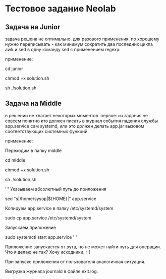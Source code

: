 # Тестовое задание Neolab


## Задача на Junior


задача решена не оптимально. для разового применения. по хорошему нужно переписывать - как минимум сократить два последних цикла awk и sed в одну команду sed с применением regexp.

применение:

cd junior

chmod +x solution.sh

sh ./solution.sh

## Задача на Middle

в решении не хватает некоторых моментов. первое: из задания не совсем понятно кто должен писать в журнал события падения службы app.service сам systemd, или это должен делать app.jar вызовом соответствующих системных функций.

применение:

Переходим в папку middle

cd middle

chmod +x solution.sh

sh ./solution.sh

'''
Указываем абсолютный путь до приложения

sed "s|\/home\/sysop|${HOME}|" app.service

Копируем app.service в папку /etc/systemd/system

sudo cp app.service /etc/systemd/system

Запускаем приложение

sudo systemctl start app.service
'''

Приложение запускается от рута, но не может найти путь для операции. Что я делаю не так? Хочу исходники. :-)

При запуске приложения от пользователя аналогичная ситуация.

Выгрузка журнала journald в файле exit.log.